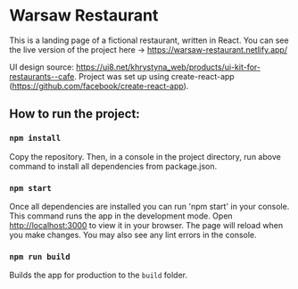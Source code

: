 # Warsaw Restaurant

This is a landing page of a fictional restaurant, written in React.
You can see the live version of the project here -> https://warsaw-restaurant.netlify.app/

UI design source: https://ui8.net/khrystyna_web/products/ui-kit-for-restaurants--cafe.
Project was set up using create-react-app (https://github.com/facebook/create-react-app).

## How to run the project:

### `npm install`

Copy the repository. Then, in a console in the project directory, run above command to install all dependencies from package.json.

### `npm start`

Once all dependencies are installed you can run 'npm start' in your console.
This command runs the app in the development mode.
Open [http://localhost:3000](http://localhost:3000) to view it in your browser.
The page will reload when you make changes.
You may also see any lint errors in the console.

### `npm run build`

Builds the app for production to the `build` folder.